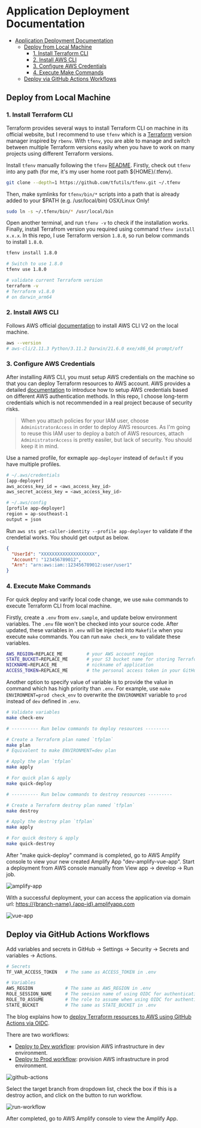 # Application Deployment Documentation

- [Application Deployment Documentation](#application-deployment-documentation)
  - [Deploy from Local Machine](#deploy-from-local-machine)
    - [1. Install Terraform CLI](#1-install-terraform-cli)
    - [2. Install AWS CLI](#2-install-aws-cli)
    - [3. Configure AWS Credentials](#3-configure-aws-credentials)
    - [4. Execute Make Commands](#4-execute-make-commands)
  - [Deploy via GitHub Actions Workflows](#deploy-via-github-actions-workflows)

## Deploy from Local Machine

### 1. Install Terraform CLI

Terraform provides several ways to install Terraform CLI on machine in its official website, but I recommend to use `tfenv` which is a [Terraform](https://www.terraform.io/) version manager inspired by `rbenv`. With `tfenv`, you are able to manage and switch between multiple Terraform versions easily when you have to work on many projects using different Terraform versions.

Install `tfenv` manually following the `tfenv` [README](https://github.com/tfutils/tfenv). Firstly, check out `tfenv` into any path (for me, it's my user home root path ${HOME}/.tfenv).

```bash
git clone --depth=1 https://github.com/tfutils/tfenv.git ~/.tfenv
```

Then, make symlinks for `tfenv/bin/*` scripts into a path that is already added to your $PATH (e.g. /usr/local/bin) OSX/Linux Only!

```bash
sudo ln -s ~/.tfenv/bin/* /usr/local/bin
```

Open another terminal, and run `tfenv -v` to check if the installation works. Finally, install Terrafrom version you required using command `tfenv install x.x.x`. In this repo, I use Terraform version `1.8.0`, so run below commands to install `1.8.0`.

```bash
tfenv install 1.8.0

# Switch to use 1.8.0
tfenv use 1.8.0

# validate current Terraform version
terraform -v
# Terraform v1.8.0
# on darwin_arm64
```

### 2. Install AWS CLI

Follows AWS official [documentation](https://docs.aws.amazon.com/cli/latest/userguide/getting-started-install.html) to install AWS CLI V2 on the local machine.

```bash
aws --version
# aws-cli/2.11.3 Python/3.11.2 Darwin/21.6.0 exe/x86_64 prompt/off
```

### 3. Configure AWS Credentials

After installing AWS CLI, you must setup AWS credentials on the machine so that you can deploy Terraform resources to AWS account. AWS provides a detailed [documentation](https://docs.aws.amazon.com/cli/latest/userguide/cli-authentication-user.html) to introduce how to setup AWS credentials based on different AWS authentication methods. In this repo, I choose long-term credentials which is not recommended in a real project because of security risks.

> When you attach policies for your IAM user, choose `AdministratorAccess` in order to deploy AWS resources. As I'm going to reuse this IAM user to deploy a batch of AWS resources, attach `AdministratorAccess` is pretty easiler, but lack of security. You should keep it in mind.

Use a named profile, for exmaple `app-deployer` instead of `default` if you have multiple profiles.

```bash
# ~/.aws/credentials
[app-deployer]
aws_access_key_id = <aws_access_key_id>
aws_secret_access_key = <aws_access_key_id>

# ~/.aws/config
[profile app-deployer]
region = ap-southeast-1
output = json
```

Run `aws sts get-caller-identity --profile app-deployer` to validate if the crendetial works. You should get output as below.

```json
{
  "UserId": "XXXXXXXXXXXXXXXXXXXX",
  "Account": "123456789012",
  "Arn": "arn:aws:iam::123456789012:user/user1"
}
```

### 4. Execute Make Commands

For quick deploy and varify local code change, we use `make` commands to execute Terraform CLI from local machine.

Firstly, create a `.env` from `env.sample`, and update below environment variables. The `.env` file won't be checked into your source code. After updated, these variables in `.env` will be injected into `Makefile` when you execute `make` commands. You can run `make check_env` to validate these variables.

```bash
AWS_REGION=REPLACE_ME         # your AWS account region
STATE_BUCKET=REPLACE_ME       # your S3 bucket name for storing Terraform state files
NICKNAME=REPLACE_ME           # nickname of application
ACCESS_TOKEN=REPLACE_ME       # the personal access token in your GitHub personal account
```

Another option to specify value of variable is to provide the value in command which has high priority than `.env`. For example, use `make ENVIRONMENT=prod check_env` to overwrite the `ENVIRONMENT` variable to `prod` instead of `dev` defined in `.env`.

```bash
# Validate variables
make check-env

# ---------- Run below commands to deploy resources ---------

# Create a Terraform plan named `tfplan`
make plan
# Equivalent to make ENVIRONMENT=dev plan

# Apply the plan `tfplan`
make apply

# For quick plan & apply
make quick-deploy

# ---------- Run below commands to destroy resources ---------

# Create a Terraform destroy plan named `tfplan`
make destroy

# Apply the destroy plan `tfplan`
make apply

# For quick destory & apply
make quick-destroy
```

After "make quick-deploy" command is completed, go to AWS Amplify console to view your new created Amplify App "dev-amplify-vue-app". Start a deployment from AWS console manually from View app -> develop -> Run job.

![amplify-app](./images/amplify-app.png)

With a successful deployment, your can access the application via domain url: <https://{branch-name}.{app-id}.amplifyapp.com>

![vue-app](./images/vue-app.png)

## Deploy via GitHub Actions Workflows

Add variables and secrets in GitHub -> Settings -> Security -> Secrets and variables -> Actions.

```bash
# Secrets
TF_VAR_ACCESS_TOKEN   # The same as ACCESS_TOKEN in .env

# Variables
AWS_REGION            # The same as AWS_REGION in .env
ROLE_SESSION_NAME     # The seesion name of using OIDC for authentication
ROLE_TO_ASSUME        # The role to assume when using OIDC for authentication
STATE_BUCKET          # The same as STATE_BUCKET in .env
```

The blog explains how to [deploy Terraform resources to AWS using GitHub Actions via OIDC](https://dev.to/camillehe1992/deploy-terraform-resources-to-aws-using-github-actions-via-oidc-3b9g).

There are two workflows:

- [Deploy to Dev workflow](https://github.com/camillehe1992/amplify-vue-app/actions/workflows/deploy-to-dev.yaml): provision AWS infrastructure in dev environment.
- [Deploy to Prod workflow](https://github.com/camillehe1992/amplify-vue-app/actions/workflows/deploy-to-prod.yaml): provision AWS infrastructure in prod environment.

![github-actions](./images/github-actions.png)

Select the target branch from dropdown list, check the box if this is a destroy action, and click on the button to run workflow.

![run-workflow](./images/run-workflow.png)

After completed, go to AWS Amplify console to view the Amplify App.

